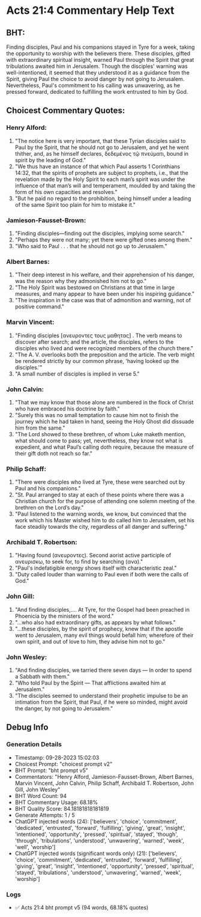 # Acts 21:4 Commentary Help Text

## BHT:
Finding disciples, Paul and his companions stayed in Tyre for a week, taking the opportunity to worship with the believers there. These disciples, gifted with extraordinary spiritual insight, warned Paul through the Spirit that great tribulations awaited him in Jerusalem. Though the disciples' warning was well-intentioned, it seemed that they understood it as a guidance from the Spirit, giving Paul the choice to avoid danger by not going to Jerusalem. Nevertheless, Paul's commitment to his calling was unwavering, as he pressed forward, dedicated to fulfilling the work entrusted to him by God.

## Choicest Commentary Quotes:
### Henry Alford:
1. "The notice here is very important, that these Tyrian disciples said to Paul by the Spirit, that he should not go to Jerusalem, and yet he went thither, and, as he himself declares, δεδεμένος τῷ πνεύματι, bound in spirit by the leading of God." 
2. "We thus have an instance of that which Paul asserts 1 Corinthians 14:32, that the spirits of prophets are subject to prophets, i.e., that the revelation made by the Holy Spirit to each man’s spirit was under the influence of that man’s will and temperament, moulded by and taking the form of his own capacities and resolves."
3. "But he paid no regard to the prohibition, being himself under a leading of the same Spirit too plain for him to mistake it."

### Jamieson-Fausset-Brown:
1. "Finding disciples—finding out the disciples, implying some search."
2. "Perhaps they were not many; yet there were gifted ones among them."
3. "Who said to Paul . . . that he should not go up to Jerusalem."

### Albert Barnes:
1. "Their deep interest in his welfare, and their apprehension of his danger, was the reason why they admonished him not to go."
2. "The Holy Spirit was bestowed on Christians at that time in large measures, and many appear to have been under his inspiring guidance."
3. "The inspiration in the case was that of admonition and warning, not of positive command."

### Marvin Vincent:
1. "Finding disciples [ανευροντες τους μαθητας] . The verb means to discover after search; and the article, the disciples, refers to the disciples who lived and were recognized members of the church there."
2. "The A. V. overlooks both the preposition and the article. The verb might be rendered strictly by our common phrase, 'having looked up the disciples.'"
3. "A small number of disciples is implied in verse 5."

### John Calvin:
1. "That we may know that those alone are numbered in the flock of Christ who have embraced his doctrine by faith."
2. "Surely this was no small temptation to cause him not to finish the journey which he had taken in hand, seeing the Holy Ghost did dissuade him from the same."
3. "The Lord showed to these brethren, of whom Luke maketh mention, what should come to pass; yet, nevertheless, they know not what is expedient, and what Paul’s calling doth require, because the measure of their gift doth not reach so far."

### Philip Schaff:
1. "There were disciples who lived at Tyre, these were searched out by Paul and his companions."
2. "St. Paul arranged to stay at each of these points where there was a Christian church for the purpose of attending one solemn meeting of the brethren on the Lord’s day."
3. "Paul listened to the warning words, we know, but convinced that the work which his Master wished him to do called him to Jerusalem, set his face steadily towards the city, regardless of all danger and suffering."

### Archibald T. Robertson:
1. "Having found (ανευροντες). Second aorist active participle of ανευρισκω, to seek for, to find by searching (ανα)."
2. "Paul's indefatigible energy shows itself with characteristic zeal."
3. "Duty called louder than warning to Paul even if both were the calls of God."

### John Gill:
1. "And finding disciples,.... At Tyre, for the Gospel had been preached in Phoenicia by the ministers of the word."
2. "...who also had extraordinary gifts, as appears by what follows."
3. "...these disciples, by the spirit of prophecy, knew that if the apostle went to Jerusalem, many evil things would befall him; wherefore of their own spirit, and out of love to him, they advise him not to go."

### John Wesley:
1. "And finding disciples, we tarried there seven days — ln order to spend a Sabbath with them." 
2. "Who told Paul by the Spirit — That afflictions awaited him at Jerusalem."
3. "The disciples seemed to understand their prophetic impulse to be an intimation from the Spirit, that Paul, if he were so minded, might avoid the danger, by not going to Jerusalem."


## Debug Info
### Generation Details
- Timestamp: 09-28-2023 15:02:03
- Choicest Prompt: "choicest prompt v2"
- BHT Prompt: "bht prompt v5"
- Commentators: "Henry Alford, Jamieson-Fausset-Brown, Albert Barnes, Marvin Vincent, John Calvin, Philip Schaff, Archibald T. Robertson, John Gill, John Wesley"
- BHT Word Count: 94
- BHT Commentary Usage: 68.18%
- BHT Quality Score: 84.18181818181819
- Generate Attempts: 1 / 5
- ChatGPT injected words (24):
	['believers', 'choice', 'commitment', 'dedicated', 'entrusted', 'forward', 'fulfilling', 'giving', 'great', 'insight', 'intentioned', 'opportunity', 'pressed', 'spiritual', 'stayed', 'though', 'through', 'tribulations', 'understood', 'unwavering', 'warned', 'week', 'well', 'worship']
- ChatGPT injected words (significant words only) (21):
	['believers', 'choice', 'commitment', 'dedicated', 'entrusted', 'forward', 'fulfilling', 'giving', 'great', 'insight', 'intentioned', 'opportunity', 'pressed', 'spiritual', 'stayed', 'tribulations', 'understood', 'unwavering', 'warned', 'week', 'worship']

### Logs
- ✅ Acts 21:4 bht prompt v5 (94 words, 68.18% quotes)